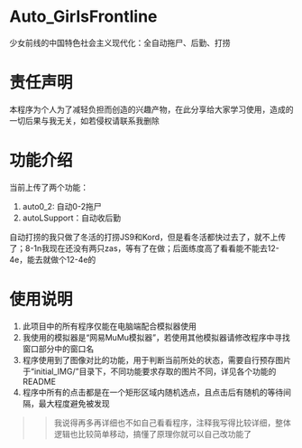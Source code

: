 # Auto_GirlsFrontline
少女前线的中国特色社会主义现代化：全自动拖尸、后勤、打捞

# 责任声明
本程序为个人为了减轻负担而创造的兴趣产物，在此分享给大家学习使用，造成的一切后果与我无关，如若侵权请联系我删除

# 功能介绍
当前上传了两个功能：
1. auto0_2: 自动0-2拖尸
2. autoLSupport：自动收后勤

自动打捞的我只做了冬活的打捞JS9和Kord，但是看冬活都快过去了，就不上传了；8-1n我现在还没有两只zas，等有了在做；后面练度高了看看能不能去12-4e，能去就做个12-4e的

# 使用说明
1. 此项目中的所有程序仅能在电脑端配合模拟器使用
2. 我使用的模拟器是“网易MuMu模拟器”，若使用其他模拟器请修改程序中寻找窗口部分中的窗口名
3. 程序使用到了图像对比的功能，用于判断当前所处的状态，需要自行预存图片于“initial_IMG/”目录下，不同功能要求存取的图片不同，详见各个功能的README
4. 程序中所有的点击都是在一个矩形区域内随机选点，且点击后有随机的等待间隔，最大程度避免被发现

>> 我说得再多再详细也不如自己看看程序，注释我写得比较详细，整体逻辑也比较简单移动，搞懂了原理你就可以自己改功能了

